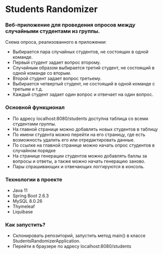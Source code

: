 # Students Randomizer
### Веб-приложение для проведения опросов между случайными студентами из группы. 
Схема опроса, реализованного в приложении:
* Выбирается пара случайных студентов, не состоящих в одной команде.
* Первый студент задает вопрос второму.
* Случайным образом выбирается третий студент, не состоящий в одной команде со вторым.
* Второй студент задает вопрос третьему.
* Выбирается четвертый студент, не состоящий в одной команде с третьим и т.д.
* Каждый студент задает один вопрос и отвечает на один вопрос.
### Основной функционал
* По адресу localhost:8080/students доступна таблица со всеми студентами группы.
* На главной странице можно добавлять новых студентов в таблицу
* По имени студента можно перейти на его страницу, где есть возможность удалить его или отредактировать данные.
* По ссылке на главной странице можно начать опрос студентов в случайном порядке
* На странице генерации студентов можно добавлять баллы за вопросы и ответы, а также можно начать генерацию заново.
* Пары спрашивающих и отвечающих логгируются в консоль.
### Технологии в проекте
* Java 11
* Spring Boot 2.6.3
* MySQL 8.0.26
* Thymeleaf
* Liquibase
### Как запустить?
* Склонировать репозиторий, запустить метод main() в классе StudentsRandomizerApplication.
* Перейти в браузере по адресу localhost:8080/students
